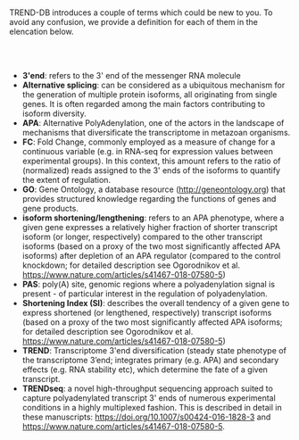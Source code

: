 </br>

TREND-DB introduces a couple of terms which could be new to you.
To avoid any confusion, we provide a definition for each of them in the elencation below.

</br></br>

- **3'end**: refers to the 3' end of the messenger RNA molecule
- **Alternative splicing**: can be considered as a ubiquitous mechanism for the generation of multiple protein isoforms, all originating from single genes. It is often regarded among the main factors contributing to isoform diversity.
- **APA**: Alternative PolyAdenylation, one of the actors in the landscape of mechanisms that diversificate the transcriptome in metazoan organisms.
- **FC**: Fold Change, commonly employed as a measure of change for a continuous variable (e.g. in RNA-seq for expression values between experimental groups). In this context, this amount refers to the ratio of (normalized) reads assigned to the 3' ends of the isoforms to quantify the extent of regulation.
- **GO**: Gene Ontology, a database resource (http://geneontology.org) that provides structured knowledge regarding the functions of genes and gene products.
- **isoform shortening/lengthening**: refers to an APA phenotype, where a given gene expresses a relatively higher fraction of shorter transcript isoform (or longer, respectively) compared to the other transcript isoforms (based on a proxy of the two most significantly affected APA isoforms) after depletion of an APA regulator (compared to the control knockdown; for detailed description see Ogorodnikov et al. https://www.nature.com/articles/s41467-018-07580-5)
- **PAS**: poly(A) site, genomic regions where a polyadenylation signal is present - of particular interest in the regulation of polyadenylation.
- **Shortening Index (SI)**: describes the overall tendency of a given gene to express shortened (or lengthened, respectively) transcript isoforms (based on a proxy of the two most significantly affected APA isoforms; for detailed description see Ogorodnikov et al. https://www.nature.com/articles/s41467-018-07580-5)
- **TREND**: Transcriptome 3'end diversification (steady state phenotype of the transcriptome 3’end; integrates primary (e.g. APA) and secondary effects (e.g. RNA stability etc), which determine the fate of a given transcript.
- **TRENDseq**: a novel high-throughput sequencing approach suited to capture polyadenylated transcript 3' ends of numerous experimental conditions in a highly multiplexed fashion. This is described in detail in these manuscripts: https://doi.org/10.1007/s00424-016-1828-3 and https://www.nature.com/articles/s41467-018-07580-5.

